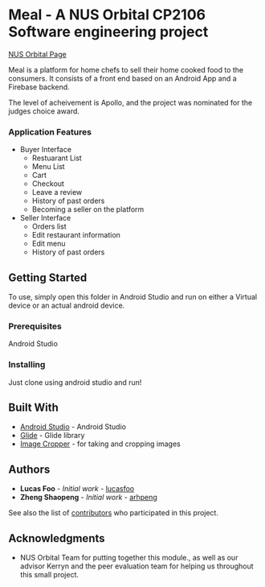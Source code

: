 # Meal - A NUS Orbital CP2106 Software engineering project

[NUS Orbital Page](https://orbital.comp.nus.edu.sg/)
 
Meal is a platform for home chefs to sell their home cooked food to the consumers. It consists of a front end based on an Android App and a Firebase backend.

The level of acheivement is Apollo, and the project was nominated for the judges choice award.


### Application Features
   * Buyer Interface
      * Restuarant List
      * Menu List
      * Cart
      * Checkout
      * Leave a review
      * History of past orders
      * Becoming a seller on the platform
   * Seller Interface
     * Orders list
     * Edit restaurant information
     * Edit menu
     * History of past orders

## Getting Started

To use, simply open this folder in Android Studio and run on either a Virtual device or an actual android device.

### Prerequisites

Android Studio

### Installing

Just clone using android studio and run!

## Built With

* [Android Studio](https://developer.android.com/studio) - Android Studio
* [Glide](https://github.com/bumptech/glide) - Glide library
* [Image Cropper](https://github.com/ArthurHub/Android-Image-Cropper/) - for taking and cropping images


## Authors

* **Lucas Foo** - *Initial work* - [lucasfoo](https://github.com/lucasfoo)
* **Zheng Shaopeng** - *Initial work* - [arhpeng](https://github.com/arhpeng)


See also the list of [contributors](https://github.com/your/project/contributors) who participated in this project.

## Acknowledgments

* NUS Orbital Team for putting together this module., as well as our advisor Kerryn and the peer evaluation team for helping us throughout this small project.


